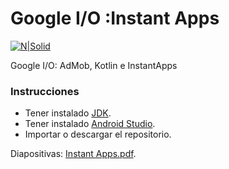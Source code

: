 # Google I/O :Instant Apps

[![N|Solid](https://developer.android.com/images/kotlin/android-and-kotlin.png)](https://nodesource.com/products/nsolid)

Google I/O: AdMob, Kotlin e InstantApps

### Instrucciones

- Tener instalado [JDK](http://www.oracle.com/technetwork/java/javase/downloads/jdk9-downloads-3848520.html/).
- Tener instalado [Android Studio](https://www.jetbrains.com/idea/).
- Importar o descargar el repositorio.

Diapositivas: [Instant Apps.pdf](https://drive.google.com/open?id=1eItFsCLM0b7Lxd8qmzB-uJE1G8oHU-ID).
